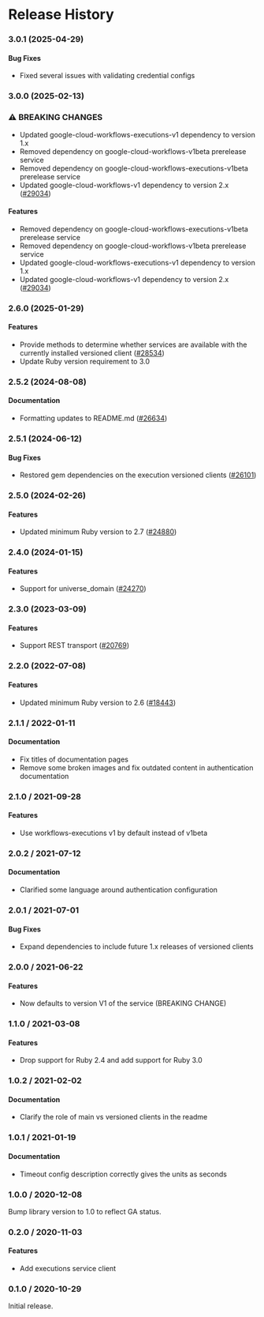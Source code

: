 # Release History

### 3.0.1 (2025-04-29)

#### Bug Fixes

* Fixed several issues with validating credential configs 

### 3.0.0 (2025-02-13)

### ⚠ BREAKING CHANGES

* Updated google-cloud-workflows-executions-v1 dependency to version 1.x
* Removed dependency on google-cloud-workflows-v1beta prerelease service
* Removed dependency on google-cloud-workflows-executions-v1beta prerelease service
* Updated google-cloud-workflows-v1 dependency to version 2.x ([#29034](https://github.com/googleapis/google-cloud-ruby/issues/29034))

#### Features

* Removed dependency on google-cloud-workflows-executions-v1beta prerelease service 
* Removed dependency on google-cloud-workflows-v1beta prerelease service 
* Updated google-cloud-workflows-executions-v1 dependency to version 1.x 
* Updated google-cloud-workflows-v1 dependency to version 2.x ([#29034](https://github.com/googleapis/google-cloud-ruby/issues/29034)) 

### 2.6.0 (2025-01-29)

#### Features

* Provide methods to determine whether services are available with the currently installed versioned client ([#28534](https://github.com/googleapis/google-cloud-ruby/issues/28534)) 
* Update Ruby version requirement to 3.0 

### 2.5.2 (2024-08-08)

#### Documentation

* Formatting updates to README.md ([#26634](https://github.com/googleapis/google-cloud-ruby/issues/26634)) 

### 2.5.1 (2024-06-12)

#### Bug Fixes

* Restored gem dependencies on the execution versioned clients ([#26101](https://github.com/googleapis/google-cloud-ruby/issues/26101)) 

### 2.5.0 (2024-02-26)

#### Features

* Updated minimum Ruby version to 2.7 ([#24880](https://github.com/googleapis/google-cloud-ruby/issues/24880)) 

### 2.4.0 (2024-01-15)

#### Features

* Support for universe_domain ([#24270](https://github.com/googleapis/google-cloud-ruby/issues/24270)) 

### 2.3.0 (2023-03-09)

#### Features

* Support REST transport ([#20769](https://github.com/googleapis/google-cloud-ruby/issues/20769)) 

### 2.2.0 (2022-07-08)

#### Features

* Updated minimum Ruby version to 2.6 ([#18443](https://github.com/googleapis/google-cloud-ruby/issues/18443)) 

### 2.1.1 / 2022-01-11

#### Documentation

* Fix titles of documentation pages
* Remove some broken images and fix outdated content in authentication documentation

### 2.1.0 / 2021-09-28

#### Features

* Use workflows-executions v1 by default instead of v1beta

### 2.0.2 / 2021-07-12

#### Documentation

* Clarified some language around authentication configuration

### 2.0.1 / 2021-07-01

#### Bug Fixes

* Expand dependencies to include future 1.x releases of versioned clients

### 2.0.0 / 2021-06-22

#### Features

* Now defaults to version V1 of the service (BREAKING CHANGE)

### 1.1.0 / 2021-03-08

#### Features

* Drop support for Ruby 2.4 and add support for Ruby 3.0

### 1.0.2 / 2021-02-02

#### Documentation

* Clarify the role of main vs versioned clients in the readme

### 1.0.1 / 2021-01-19

#### Documentation

* Timeout config description correctly gives the units as seconds

### 1.0.0 / 2020-12-08

Bump library version to 1.0 to reflect GA status.

### 0.2.0 / 2020-11-03

#### Features

* Add executions service client

### 0.1.0 / 2020-10-29

Initial release.
